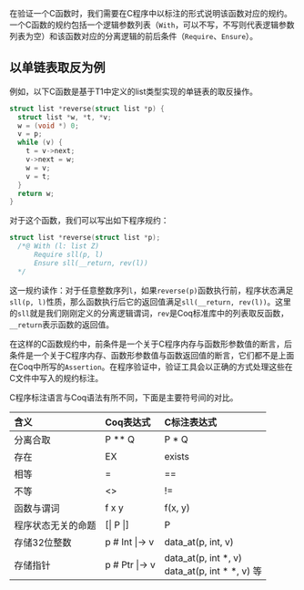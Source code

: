 在验证一个C函数时，我们需要在C程序中以标注的形式说明该函数对应的规约。一个C函数的规约包括一个逻辑参数列表（`With`，可以不写，不写则代表逻辑参数列表为空）和该函数对应的分离逻辑的前后条件（`Require`、`Ensure`）。

## 以单链表取反为例

例如，以下C函数是基于T1中定义的list类型实现的单链表的取反操作。

```c
struct list *reverse(struct list *p) {
  struct list *w, *t, *v;
  w = (void *) 0;
  v = p;
  while (v) {
    t = v->next;
    v->next = w;
    w = v;
    v = t;
  }
  return w;
}
```

对于这个函数，我们可以写出如下程序规约：

```c
struct list *reverse(struct list *p);
  /*@ With (l: list Z)
      Require sll(p, l)
      Ensure sll(__return, rev(l))
  */
```

这一规约读作：对于任意整数序列``l``，如果``reverse(p)``函数执行前，程序状态满足``sll(p, l)``性质，那么函数执行后它的返回值满足``sll(__return, rev(l))``。这里的``sll``就是我们刚刚定义的分离逻辑谓词，``rev``是Coq标准库中的列表取反函数，`__return`表示函数的返回值。

在这样的C函数规约中，前条件是一个关于C程序内存与函数形参数值的断言，后条件是一个关于C程序内存、函数形参数值与函数返回值的断言，它们都不是上面在Coq中所写的``Assertion``。在程序验证中，验证工具会以正确的方式处理这些在C文件中写入的规约标注。

C程序标注语言与Coq语法有所不同，下面是主要符号间的对比。

| 含义               | Coq表达式      | C标注表达式                                         |
| :----------------- | :------------- | :-------------------------------------------------- |
| 分离合取           | P ** Q         | P * Q                                               |
| 存在               | EX             | exists                                              |
| 相等               | =              | ==                                                  |
| 不等               | <>             | !=                                                  |
| 函数与谓词         | f x y          | f(x, y)                                             |
| 程序状态无关的命题 | [\| P \|]      | P                                                   |
| 存储32位整数       | p # Int \|-> v | data_at(p, int, v)                                  |
| 存储指针           | p # Ptr \|-> v | data_at(p, int *, v) <br> data_at(p, int * *, v) 等 |